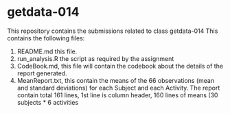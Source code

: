 # getdata-014
This repository contains the submissions related to class getdata-014
This contains the following files:
1. README.md this file.
2. run_analysis.R the script as required by the assignment
2. CodeBook.md, this file will contain the codebook about the details of the report generated.
3. MeanReport.txt, this contain the means of the 66 observations (mean and standard deviations) for each Subject and each Activity. The report contain total 161 lines, 1st line is column header, 160 lines of means (30 subjects * 6 activities
